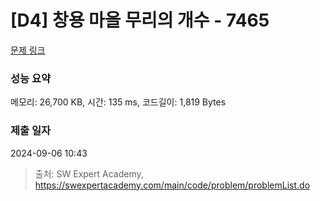 # [D4] 창용 마을 무리의 개수 - 7465 

[문제 링크](https://swexpertacademy.com/main/code/problem/problemDetail.do?contestProbId=AWngfZVa9XwDFAQU) 

### 성능 요약

메모리: 26,700 KB, 시간: 135 ms, 코드길이: 1,819 Bytes

### 제출 일자

2024-09-06 10:43



> 출처: SW Expert Academy, https://swexpertacademy.com/main/code/problem/problemList.do